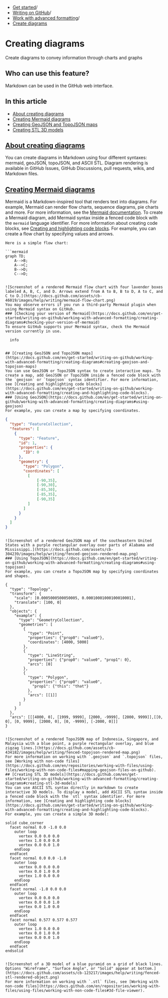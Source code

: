   * [Get started](https://docs.github.com/en/get-started "Get started")/
  * [Writing on GitHub](https://docs.github.com/en/get-started/writing-on-github "Writing on GitHub")/
  * [Work with advanced formatting](https://docs.github.com/en/get-started/writing-on-github/working-with-advanced-formatting "Work with advanced formatting")/
  * [Create diagrams](https://docs.github.com/en/get-started/writing-on-github/working-with-advanced-formatting/creating-diagrams "Create diagrams")


# Creating diagrams
Create diagrams to convey information through charts and graphs
## Who can use this feature?
Markdown can be used in the GitHub web interface.
## In this article
  * [About creating diagrams](https://docs.github.com/en/get-started/writing-on-github/working-with-advanced-formatting/creating-diagrams#about-creating-diagrams)
  * [Creating Mermaid diagrams](https://docs.github.com/en/get-started/writing-on-github/working-with-advanced-formatting/creating-diagrams#creating-mermaid-diagrams)
  * [Creating GeoJSON and TopoJSON maps](https://docs.github.com/en/get-started/writing-on-github/working-with-advanced-formatting/creating-diagrams#creating-geojson-and-topojson-maps)
  * [Creating STL 3D models](https://docs.github.com/en/get-started/writing-on-github/working-with-advanced-formatting/creating-diagrams#creating-stl-3d-models)


## [About creating diagrams](https://docs.github.com/en/get-started/writing-on-github/working-with-advanced-formatting/creating-diagrams#about-creating-diagrams)
You can create diagrams in Markdown using four different syntaxes: mermaid, geoJSON, topoJSON, and ASCII STL. Diagram rendering is available in GitHub Issues, GitHub Discussions, pull requests, wikis, and Markdown files.
## [Creating Mermaid diagrams](https://docs.github.com/en/get-started/writing-on-github/working-with-advanced-formatting/creating-diagrams#creating-mermaid-diagrams)
Mermaid is a Markdown-inspired tool that renders text into diagrams. For example, Mermaid can render flow charts, sequence diagrams, pie charts and more. For more information, see the [Mermaid documentation](https://mermaid-js.github.io/mermaid/#/).
To create a Mermaid diagram, add Mermaid syntax inside a fenced code block with the `mermaid` language identifier. For more information about creating code blocks, see [Creating and highlighting code blocks](https://docs.github.com/en/get-started/writing-on-github/working-with-advanced-formatting/creating-and-highlighting-code-blocks).
For example, you can create a flow chart by specifying values and arrows.
```
Here is a simple flow chart:

```mermaid
graph TD;
    A-->B;
    A-->C;
    B-->D;
    C-->D;
```

```

![Screenshot of a rendered Mermaid flow chart with four lavender boxes labeled A, B, C, and D. Arrows extend from A to B, B to D, A to C, and C to D.](https://docs.github.com/assets/cb-46019/images/help/writing/mermaid-flow-chart.png)
You may observe errors if you run a third-party Mermaid plugin when using Mermaid syntax on GitHub.
### [Checking your version of Mermaid](https://docs.github.com/en/get-started/writing-on-github/working-with-advanced-formatting/creating-diagrams#checking-your-version-of-mermaid)
To ensure GitHub supports your Mermaid syntax, check the Mermaid version currently in use.
```
```mermaid
  info
```

```

## [Creating GeoJSON and TopoJSON maps](https://docs.github.com/en/get-started/writing-on-github/working-with-advanced-formatting/creating-diagrams#creating-geojson-and-topojson-maps)
You can use GeoJSON or TopoJSON syntax to create interactive maps. To create a map, add GeoJSON or TopoJSON inside a fenced code block with the `geojson` or `topojson` syntax identifier. For more information, see [Creating and highlighting code blocks](https://docs.github.com/en/get-started/writing-on-github/working-with-advanced-formatting/creating-and-highlighting-code-blocks).
### [Using GeoJSON](https://docs.github.com/en/get-started/writing-on-github/working-with-advanced-formatting/creating-diagrams#using-geojson)
For example, you can create a map by specifying coordinates.
```
```geojson
{
  "type": "FeatureCollection",
  "features": [
    {
      "type": "Feature",
      "id": 1,
      "properties": {
        "ID": 0
      },
      "geometry": {
        "type": "Polygon",
        "coordinates": [
          [
              [-90,35],
              [-90,30],
              [-85,30],
              [-85,35],
              [-90,35]
          ]
        ]
      }
    }
  ]
}
```

```

![Screenshot of a rendered GeoJSON map of the southeastern United States with a purple rectangular overlay over parts of Alabama and Mississippi.](https://docs.github.com/assets/cb-304239/images/help/writing/fenced-geojson-rendered-map.png)
### [Using TopoJSON](https://docs.github.com/en/get-started/writing-on-github/working-with-advanced-formatting/creating-diagrams#using-topojson)
For example, you can create a TopoJSON map by specifying coordinates and shapes.
```
```topojson
{
  "type": "Topology",
  "transform": {
    "scale": [0.0005000500050005, 0.00010001000100010001],
    "translate": [100, 0]
  },
  "objects": {
    "example": {
      "type": "GeometryCollection",
      "geometries": [
        {
          "type": "Point",
          "properties": {"prop0": "value0"},
          "coordinates": [4000, 5000]
        },
        {
          "type": "LineString",
          "properties": {"prop0": "value0", "prop1": 0},
          "arcs": [0]
        },
        {
          "type": "Polygon",
          "properties": {"prop0": "value0",
            "prop1": {"this": "that"}
          },
          "arcs": [[1]]
        }
      ]
    }
  },
  "arcs": [[[4000, 0], [1999, 9999], [2000, -9999], [2000, 9999]],[[0, 0], [0, 9999], [2000, 0], [0, -9999], [-2000, 0]]]
}
```

```

![Screenshot of a rendered TopoJSON map of Indonesia, Singapore, and Malaysia with a blue point, a purple rectangular overlay, and blue zigzag lines.](https://docs.github.com/assets/cb-434182/images/help/writing/fenced-topojson-rendered-map.png)
For more information on working with `.geojson` and `.topojson` files, see [Working with non-code files](https://docs.github.com/en/repositories/working-with-files/using-files/working-with-non-code-files#mapping-geojson-files-on-github).
## [Creating STL 3D models](https://docs.github.com/en/get-started/writing-on-github/working-with-advanced-formatting/creating-diagrams#creating-stl-3d-models)
You can use ASCII STL syntax directly in markdown to create interactive 3D models. To display a model, add ASCII STL syntax inside a fenced code block with the `stl` syntax identifier. For more information, see [Creating and highlighting code blocks](https://docs.github.com/en/get-started/writing-on-github/working-with-advanced-formatting/creating-and-highlighting-code-blocks).
For example, you can create a simple 3D model:
```
```stl
solid cube_corner
  facet normal 0.0 -1.0 0.0
    outer loop
      vertex 0.0 0.0 0.0
      vertex 1.0 0.0 0.0
      vertex 0.0 0.0 1.0
    endloop
  endfacet
  facet normal 0.0 0.0 -1.0
    outer loop
      vertex 0.0 0.0 0.0
      vertex 0.0 1.0 0.0
      vertex 1.0 0.0 0.0
    endloop
  endfacet
  facet normal -1.0 0.0 0.0
    outer loop
      vertex 0.0 0.0 0.0
      vertex 0.0 0.0 1.0
      vertex 0.0 1.0 0.0
    endloop
  endfacet
  facet normal 0.577 0.577 0.577
    outer loop
      vertex 1.0 0.0 0.0
      vertex 0.0 1.0 0.0
      vertex 0.0 0.0 1.0
    endloop
  endfacet
endsolid
```

```

![Screenshot of a 3D model of a blue pyramid on a grid of black lines. Options "Wireframe", "Surface Angle", or "Solid" appear at bottom.](https://docs.github.com/assets/cb-123217/images/help/writing/fenced-stl-rendered-object.png)
For more information on working with `.stl` files, see [Working with non-code files](https://docs.github.com/en/repositories/working-with-files/using-files/working-with-non-code-files#3d-file-viewer).
